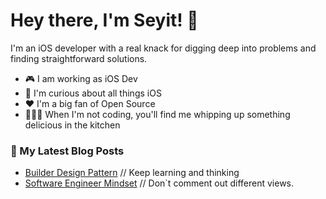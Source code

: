 # Hey there, I'm Seyit! 👋

I'm an iOS developer with a real knack for digging deep into problems and finding straightforward solutions. 

- 🎮 I am working as iOS Dev
- 🧐 I'm curious about all things iOS
- ❤️ I'm a big fan of Open Source
- 👨🏻‍🍳 When I'm not coding, you'll find me whipping up something delicious in the kitchen

### 📄 My Latest Blog Posts

- [Builder Design Pattern](https://itnext.io/builder-design-pattern-with-a-swift-real-world-example-6adbfc2a4fd8) // Keep learning and thinking
- [Software Engineer Mindset](https://seyitcodeit.medium.com/7-habits-of-highly-effective-software-developers-64fb9e855497) // Don`t comment out different views.
